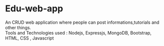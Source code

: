 # Edu-web-app
<p>
An CRUD web application where people can post informations,tutorials and other things. <br>
Tools and Technologies used : Nodejs, Expressjs, MongoDB, Bootstrap, HTML, CSS , Javascript
 </p>
